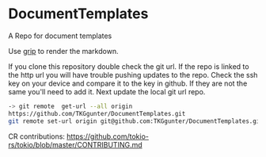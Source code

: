 # DocumentTemplates
A Repo for document templates

Use [grip](https://pypi.org/project/grip/) to render the markdown.

If you clone this repository double check the git url. If the repo is linked to the http url you will have trouble pushing updates to the repo.
Check the ssh key on your device and compare it to the key in github. If they are not the same you'll need to add it.
Next update the local git url repo.

```bash
-> git remote  get-url --all origin
https://github.com/TKGgunter/DocumentTemplates.git
git remote set-url origin git@github.com:TKGgunter/DocumentTemplates.git
```

CR contributions: https://github.com/tokio-rs/tokio/blob/master/CONTRIBUTING.md
